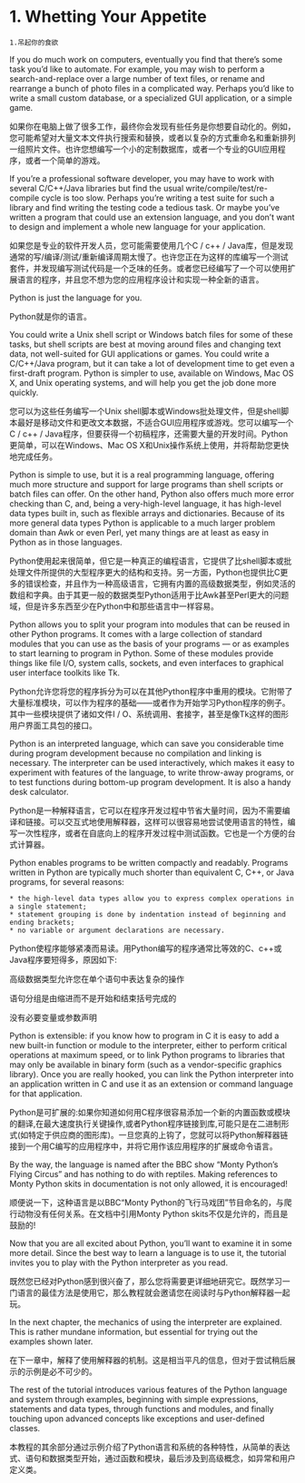 # 1. Whetting Your Appetite
	1.吊起你的食欲

If you do much work on computers, eventually you find that there’s some task you’d like to automate. For example, you may wish to perform a search-and-replace over a large number of text files, or rename and rearrange a bunch of photo files in a complicated way. Perhaps you’d like to write a small custom database, or a specialized GUI application, or a simple game.

如果你在电脑上做了很多工作，最终你会发现有些任务是你想要自动化的。例如，您可能希望对大量文本文件执行搜索和替换，或者以复杂的方式重命名和重新排列一组照片文件。也许您想编写一个小的定制数据库，或者一个专业的GUI应用程序，或者一个简单的游戏。

If you’re a professional software developer, you may have to work with several C/C++/Java libraries but find the usual write/compile/test/re-compile cycle is too slow. Perhaps you’re writing a test suite for such a library and find writing the testing code a tedious task. Or maybe you’ve written a program that could use an extension language, and you don’t want to design and implement a whole new language for your application.

如果您是专业的软件开发人员，您可能需要使用几个C / c++ / Java库，但是发现通常的写/编译/测试/重新编译周期太慢了。也许您正在为这样的库编写一个测试套件，并发现编写测试代码是一个乏味的任务。或者您已经编写了一个可以使用扩展语言的程序，并且您不想为您的应用程序设计和实现一种全新的语言。

Python is just the language for you.

Python就是你的语言。

You could write a Unix shell script or Windows batch files for some of these tasks, but shell scripts are best at moving around files and changing text data, not well-suited for GUI applications or games. You could write a C/C++/Java program, but it can take a lot of development time to get even a first-draft program. Python is simpler to use, available on Windows, Mac OS X, and Unix operating systems, and will help you get the job done more quickly.

您可以为这些任务编写一个Unix shell脚本或Windows批处理文件，但是shell脚本最好是移动文件和更改文本数据，不适合GUI应用程序或游戏。您可以编写一个C / c++ / Java程序，但要获得一个初稿程序，还需要大量的开发时间。Python更简单，可以在Windows、Mac OS X和Unix操作系统上使用，并将帮助您更快地完成任务。

Python is simple to use, but it is a real programming language, offering much more structure and support for large programs than shell scripts or batch files can offer. On the other hand, Python also offers much more error checking than C, and, being a very-high-level language, it has high-level data types built in, such as flexible arrays and dictionaries. Because of its more general data types Python is applicable to a much larger problem domain than Awk or even Perl, yet many things are at least as easy in Python as in those languages.

Python使用起来很简单，但它是一种真正的编程语言，它提供了比shell脚本或批处理文件所提供的大型程序更大的结构和支持。另一方面，Python也提供比C更多的错误检查，并且作为一种高级语言，它拥有内置的高级数据类型，例如灵活的数组和字典。由于其更一般的数据类型Python适用于比Awk甚至Perl更大的问题域，但是许多东西至少在Python中和那些语言中一样容易。


Python allows you to split your program into modules that can be reused in other Python programs. It comes with a large collection of standard modules that you can use as the basis of your programs — or as examples to start learning to program in Python. Some of these modules provide things like file I/O, system calls, sockets, and even interfaces to graphical user interface toolkits like Tk.

Python允许您将您的程序拆分为可以在其他Python程序中重用的模块。它附带了大量标准模块，可以作为程序的基础——或者作为开始学习Python程序的例子。其中一些模块提供了诸如文件I / O、系统调用、套接字，甚至是像Tk这样的图形用户界面工具包的接口。

Python is an interpreted language, which can save you considerable time during program development because no compilation and linking is necessary. The interpreter can be used interactively, which makes it easy to experiment with features of the language, to write throw-away programs, or to test functions during bottom-up program development. It is also a handy desk calculator.

Python是一种解释语言，它可以在程序开发过程中节省大量时间，因为不需要编译和链接。可以交互式地使用解释器，这样可以很容易地尝试使用语言的特性，编写一次性程序，或者在自底向上的程序开发过程中测试函数。它也是一个方便的台式计算器。

Python enables programs to be written compactly and readably. Programs written in Python are typically much shorter than equivalent C, C++, or Java programs, for several reasons:

	* the high-level data types allow you to express complex operations in a single statement;
	* statement grouping is done by indentation instead of beginning and ending brackets;
	* no variable or argument declarations are necessary.

Python使程序能够紧凑而易读。用Python编写的程序通常比等效的C、c++或Java程序要短得多，原因如下:

高级数据类型允许您在单个语句中表达复杂的操作

语句分组是由缩进而不是开始和结束括号完成的

没有必要变量或参数声明



Python is extensible: if you know how to program in C it is easy to add a new built-in function or module to the interpreter, either to perform critical operations at maximum speed, or to link Python programs to libraries that may only be available in binary form (such as a vendor-specific graphics library). Once you are really hooked, you can link the Python interpreter into an application written in C and use it as an extension or command language for that application.

Python是可扩展的:如果你知道如何用C程序很容易添加一个新的内置函数或模块的翻译,在最大速度执行关键操作,或者Python程序链接到库,可能只是在二进制形式(如特定于供应商的图形库)。一旦您真的上钩了，您就可以将Python解释器链接到一个用C编写的应用程序中，并将它用作该应用程序的扩展或命令语言。

By the way, the language is named after the BBC show “Monty Python’s Flying Circus” and has nothing to do with reptiles. Making references to Monty Python skits in documentation is not only allowed, it is encouraged!

顺便说一下，这种语言是以BBC“Monty Python的飞行马戏团”节目命名的，与爬行动物没有任何关系。在文档中引用Monty Python skits不仅是允许的，而且是鼓励的!

Now that you are all excited about Python, you’ll want to examine it in some more detail. Since the best way to learn a language is to use it, the tutorial invites you to play with the Python interpreter as you read.

既然您已经对Python感到很兴奋了，那么您将需要更详细地研究它。既然学习一门语言的最佳方法是使用它，那么教程就会邀请您在阅读时与Python解释器一起玩。

In the next chapter, the mechanics of using the interpreter are explained. This is rather mundane information, but essential for trying out the examples shown later.

在下一章中，解释了使用解释器的机制。这是相当平凡的信息，但对于尝试稍后展示的示例是必不可少的。

The rest of the tutorial introduces various features of the Python language and system through examples, beginning with simple expressions, statements and data types, through functions and modules, and finally touching upon advanced concepts like exceptions and user-defined classes.

本教程的其余部分通过示例介绍了Python语言和系统的各种特性，从简单的表达式、语句和数据类型开始，通过函数和模块，最后涉及到高级概念，如异常和用户定义类。

